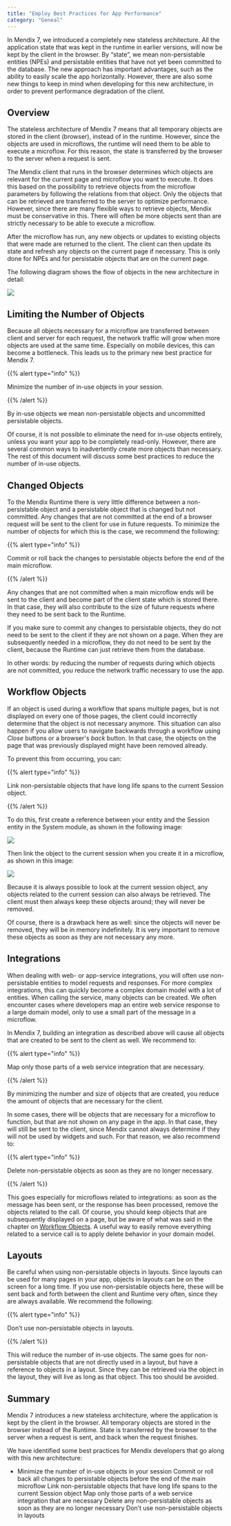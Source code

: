 ```yaml
---
title: "Employ Best Practices for App Performance"
category: "Geneal"
---
```


In Mendix 7, we introduced a completely new stateless architecture. All the application state that was kept in the runtime in earlier versions, will now be kept by the client in the browser. By “state”, we mean non-persistable entities (NPEs) and persistable entities that have not yet been committed to the database. The new approach has important advantages, such as the ability to easily scale the app horizontally. However, there are also some new things to keep in mind when developing for this new architecture, in order to prevent performance degradation of the client.

## Overview

The stateless architecture of Mendix 7 means that all temporary objects are stored in the client (browser), instead of in the runtime. However, since the objects are used in microflows, the runtime will need them to be able to execute a microflow. For this reason, the state is transferred by the browser to the server when a request is sent.

The Mendix client that runs in the browser determines which objects are relevant for the current page and microflow you want to execute. It does this based on the possibility to retrieve objects from the microflow parameters by following the relations from that object. Only the objects that can be retrieved are transferred to the server to optimize performance. However, since there are many flexible ways to retrieve objects, Mendix must be conservative in this. There will often be more objects sent than are strictly necessary to be able to execute a microflow.

After the microflow has run, any new objects or updates to existing objects that were made are returned to the client. The client can then update its state and refresh any objects on the current page if necessary. This is only done for NPEs and for persistable objects that are on the current page.

The following diagram shows the flow of objects in the new architecture in detail:

![](attachments/best-practices-for-app-performance-in-mendix-7/object_flow.png)

## Limiting the Number of Objects

Because all objects necessary for a microflow are transferred between client and server for each request, the network traffic will grow when more objects are used at the same time. Especially on mobile devices, this can become a bottleneck. This leads us to the primary new best practice for Mendix 7.

{{% alert type="info" %}}

Minimize the number of in-use objects in your session.

{{% /alert %}}

By in-use objects we mean non-persistable objects and uncommitted persistable objects.

Of course, it is not possible to eliminate the need for in-use objects entirely, unless you want your app to be completely read-only. However, there are several common ways to inadvertently create more objects than necessary. The rest of this document will discuss some best practices to reduce the number of in-use objects.

## Changed Objects

To the Mendix Runtime there is very little difference between a non-persistable object and a persistable object that is changed but not committed. Any changes that are not committed at the end of a browser request will be sent to the client for use in future requests. To minimize the number of objects for which this is the case, we recommend the following:

{{% alert type="info" %}}

Commit or roll back the changes to persistable objects before the end of the main microflow.

{{% /alert %}}

Any changes that are not committed when a main microflow ends will be sent to the client and become part of the client state which is stored there. In that case, they will also contribute to the size of future requests where they need to be sent back to the Runtime.

If you make sure to commit any changes to persistable objects, they do not need to be sent to the client if they are not shown on a page. When they are subsequently needed in a microflow, they do not need to be sent by the client, because the Runtime can just retrieve them from the database.

In other words: by reducing the number of requests during which objects are not committed, you reduce the network traffic necessary to use the app.

## Workflow Objects

If an object is used during a workflow that spans multiple pages, but is not displayed on every one of those pages, the client could incorrectly determine that the object is not necessary anymore. This situation can also happen if you allow users to navigate backwards through a workflow using *Close* buttons or a browser's *back* button. In that case, the objects on the page that was previously displayed might have been removed already.

To prevent this from occurring, you can:

{{% alert type="info" %}}

Link non-persistable objects that have long life spans to the current Session object.

{{% /alert %}}

To do this, first create a reference between your entity and the Session entity in the System module, as shown in the following image:

![](attachments/best-practices-for-app-performance-in-mendix-7/domain_model_npe.png)

Then link the object to the current session when you create it in a microflow, as shown in this image:

![](attachments/best-practices-for-app-performance-in-mendix-7/create_object_dialog.png)

Because it is always possible to look at the current session object, any objects related to the current session can also always be retrieved. The client must then always keep these objects around; they will never be removed.

Of course, there is a drawback here as well: since the objects will never be removed, they will be in memory indefinitely. It is very important to remove these objects as soon as they are not necessary any more.

## Integrations

When dealing with web- or app-service integrations, you will often use non-persistable entities to model requests and responses. For more complex integrations, this can quickly become a complex domain model with a lot of entities. When calling the service, many objects can be created. We often encounter cases where developers map an entire web service response to a large domain model, only to use a small part of the message in a microflow.

In Mendix 7, building an integration as described above will cause all objects that are created to be sent to the client as well. We recommend to:

{{% alert type="info" %}}

Map only those parts of a web service integration that are necessary.

{{% /alert %}}

By minimizing the number and size of objects that are created, you reduce the amount of objects that are necessary for the client.

In some cases, there will be objects that are necessary for a microflow to function, but that are not shown on any page in the app. In that case, they will still be sent to the client, since Mendix cannot always determine if they will not be used by widgets and such. For that reason, we also recommend to:

{{% alert type="info" %}}

Delete non-persistable objects as soon as they are no longer necessary.

{{% /alert %}}

This goes especially for microflows related to integrations: as soon as the message has been sent, or the response has been processed, remove the objects related to the call. Of course, you should keep objects that are subsequently displayed on a page, but be aware of what was said in the chapter on [Workflow Objects](#workflow-objects). A useful way to easily remove everything related to a service call is to apply delete behavior in your domain model.

## Layouts

Be careful when using non-persistable objects in layouts. Since layouts can be used for many pages in your app, objects in layouts can be on the screen for a long time. If you use non-persistable objects here, these will be sent back and forth between the client and Runtime very often, since they are always available. We recommend the following:

{{% alert type="info" %}}

Don’t use non-persistable objects in layouts.

{{% /alert %}}

This will reduce the number of in-use objects. The same goes for non-persistable objects that are not directly used in a layout, but have a reference to objects in a layout. Since they can be retrieved via the object in the layout, they will live as long as that object. This too should be avoided.

## Summary

Mendix 7 introduces a new stateless architecture, where the application is kept by the client in the browser. All temporary objects are stored in the browser instead of the Runtime. State is transferred by the browser to the server when a request is sent, and back when the request finishes.

We have identified some best practices for Mendix developers that go along with this new architecture:

*	Minimize the number of in-use objects in your session
		Commit or roll back all changes to persistable objects before the end of the main microflow
		Link non-persistable objects that have long life spans to the current Session object
		Map only those parts of a web service integration that are necessary
		Delete any non-persistable objects as soon as they are no longer necessary
		Don’t use non-persistable objects in layouts
